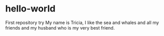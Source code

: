 # hello-world
First repository try
My name is Tricia, I like the sea and whales and all my friends and my husband who is my very best friend.


